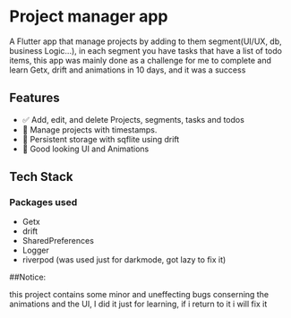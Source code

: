 # Project manager app

A Flutter app that manage projects by adding to them segment(UI/UX, db, business Logic...), in each segment you have tasks that have a list of todo items, this app was mainly done as a challenge for me to complete and learn Getx, drift and animations in 10 days, and it was a success 

## Features

- ✅ Add, edit, and delete Projects, segments, tasks and todos
- 📅 Manage projects with timestamps.
- 🔄 Persistent storage with sqflite using drift
- 📡 Good looking UI and Animations

## Tech Stack

### Packages used
- Getx
- drift
- SharedPreferences
- Logger
- riverpod (was used just for darkmode, got lazy to fix it)

##Notice:

this project contains some minor and uneffecting bugs conserning the animations and the UI, I did it just for learning, if i return to it i will fix it 
